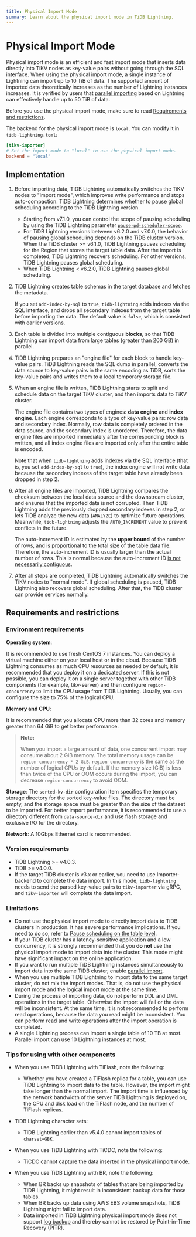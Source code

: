 ```yaml
---
title: Physical Import Mode
summary: Learn about the physical import mode in TiDB Lightning.
---
```


# Physical Import Mode

Physical import mode is an efficient and fast import mode that inserts data directly into TiKV nodes as key-value pairs without going through the SQL interface. When using the physical import mode, a single instance of Lightning can import up to 10 TiB of data. The supported amount of imported data theoretically increases as the number of Lightning instances increases. It is verified by users that [parallel importing](/tidb-lightning/tidb-lightning-distributed-import.md) based on Lightning can effectively handle up to 50 TiB of data.

Before you use the physical import mode, make sure to read [Requirements and restrictions](#requirements-and-restrictions).

The backend for the physical import mode is `local`. You can modify it in `tidb-lightning.toml`:

 ```toml
 [tikv-importer]
 # Set the import mode to "local" to use the physical import mode.
 backend = "local"
 ```

## Implementation

1. Before importing data, TiDB Lightning automatically switches the TiKV nodes to "import mode", which improves write performance and stops auto-compaction. TiDB Lightning determines whether to pause global scheduling according to the TiDB Lightning version.

    - Starting from v7.1.0, you can control the scope of pausing scheduling by using the TiDB Lightning parameter [`pause-pd-scheduler-scope`](/tidb-lightning/tidb-lightning-configuration.md).
    - For TiDB Lightning versions between v6.2.0 and v7.0.0, the behavior of pausing global scheduling depends on the TiDB cluster version. When the TiDB cluster >= v6.1.0, TiDB Lightning pauses scheduling for the Region that stores the target table data. After the import is completed, TiDB Lightning recovers scheduling. For other versions, TiDB Lightning pauses global scheduling.
    - When TiDB Lightning < v6.2.0, TiDB Lightning pauses global scheduling.

2. TiDB Lightning creates table schemas in the target database and fetches the metadata.

    If you set `add-index-by-sql` to `true`, `tidb-lightning` adds indexes via the SQL interface, and drops all secondary indexes from the target table before importing the data. The default value is `false`, which is consistent with earlier versions.

3. Each table is divided into multiple contiguous **blocks**, so that TiDB Lightning can import data from large tables (greater than 200 GB) in parallel.

4. TiDB Lightning prepares an "engine file" for each block to handle key-value pairs. TiDB Lightning reads the SQL dump in parallel, converts the data source to key-value pairs in the same encoding as TiDB, sorts the key-value pairs and writes them to a local temporary storage file.

5. When an engine file is written, TiDB Lightning starts to split and schedule data on the target TiKV cluster, and then imports data to TiKV cluster.

    The engine file contains two types of engines: **data engine** and **index engine**. Each engine corresponds to a type of key-value pairs: row data and secondary index. Normally, row data is completely ordered in the data source, and the secondary index is unordered. Therefore, the data engine files are imported immediately after the corresponding block is written, and all index engine files are imported only after the entire table is encoded.

    Note that when `tidb-lightning` adds indexes via the SQL interface (that is, you set `add-index-by-sql` to `true`), the index engine will not write data because the secondary indexes of the target table have already been dropped in step 2.

6. After all engine files are imported, TiDB Lightning compares the checksum between the local data source and the downstream cluster, and ensures that the imported data is not corrupted. Then TiDB Lightning adds the previously dropped secondary indexes in step 2, or lets TiDB analyze the new data (`ANALYZE`) to optimize future operations. Meanwhile, `tidb-lightning` adjusts the `AUTO_INCREMENT` value to prevent conflicts in the future.

    The auto-increment ID is estimated by the **upper bound** of the number of rows, and is proportional to the total size of the table data file. Therefore, the auto-increment ID is usually larger than the actual number of rows. This is normal because the auto-increment ID [is not necessarily contiguous](/mysql-compatibility.md#auto-increment-id).

7. After all steps are completed, TiDB Lightning automatically switches the TiKV nodes to "normal mode". If global scheduling is paused, TiDB Lightning also recovers global scheduling. After that, the TiDB cluster can provide services normally.

## Requirements and restrictions

### Environment requirements

**Operating system**:

It is recommended to use fresh CentOS 7 instances. You can deploy a virtual machine either on your local host or in the cloud. Because TiDB Lightning consumes as much CPU resources as needed by default, it is recommended that you deploy it on a dedicated server. If this is not possible, you can deploy it on a single server together with other TiDB components (for example, tikv-server) and then configure `region-concurrency` to limit the CPU usage from TiDB Lightning. Usually, you can configure the size to 75% of the logical CPU.

**Memory and CPU**:

It is recommended that you allocate CPU more than 32 cores and memory greater than 64 GiB to get better performance.

> **Note:**
>
> When you import a large amount of data, one concurrent import may consume about 2 GiB memory. The total memory usage can be `region-concurrency * 2 GiB`. `region-concurrency` is the same as the number of logical CPUs by default. If the memory size (GiB) is less than twice of the CPU or OOM occurs during the import, you can decrease `region-concurrency` to avoid OOM.

**Storage**: The `sorted-kv-dir` configuration item specifies the temporary storage directory for the sorted key-value files. The directory must be empty, and the storage space must be greater than the size of the dataset to be imported. For better import performance, it is recommended to use a directory different from `data-source-dir` and use flash storage and exclusive I/O for the directory.

**Network**: A 10Gbps Ethernet card is recommended.

### Version requirements

- TiDB Lightning >= v4.0.3.
- TiDB >= v4.0.0.
- If the target TiDB cluster is v3.x or earlier, you need to use Importer-backend to complete the data import. In this mode, `tidb-lightning` needs to send the parsed key-value pairs to `tikv-importer` via gRPC, and `tikv-importer` will complete the data import.

### Limitations

- Do not use the physical import mode to directly import data to TiDB clusters in production. It has severe performance implications. If you need to do so, refer to [Pause scheduling on the table level](/tidb-lightning/tidb-lightning-physical-import-mode-usage.md#scope-of-pausing-scheduling-during-import).
- If your TiDB cluster has a latency-sensitive application and a low concurrency, it is strongly recommended that you **do not** use the physical import mode to import data into the cluster. This mode might have significant impact on the online application.
- If you want to run multiple TiDB Lightning instances simultaneously to import data into the same TiDB cluster, enable [parallel import](/tidb-lightning/tidb-lightning-distributed-import.md).
- When you use multiple TiDB Lightning to import data to the same target cluster, do not mix the import modes. That is, do not use the physical import mode and the logical import mode at the same time.
- During the process of importing data, do not perform DDL and DML operations in the target table. Otherwise the import will fail or the data will be inconsistent. At the same time, it is not recommended to perform read operations, because the data you read might be inconsistent. You can perform read and write operations after the import operation is completed.
- A single Lightning process can import a single table of 10 TB at most. Parallel import can use 10 Lightning instances at most.

### Tips for using with other components

- When you use TiDB Lightning with TiFlash, note the following:

    - Whether you have created a TiFlash replica for a table, you can use TiDB Lightning to import data to the table. However, the import might take longer than the normal import. The import time is influenced by the network bandwidth of the server TiDB Lightning is deployed on, the CPU and disk load on the TiFlash node, and the number of TiFlash replicas.

- TiDB Lightning character sets:

    - TiDB Lightning earlier than v5.4.0 cannot import tables of `charset=GBK`.

- When you use TiDB Lightning with TiCDC, note the following:

    - TiCDC cannot capture the data inserted in the physical import mode.

- When you use TiDB Lightning with BR, note the following:

    - When BR backs up snapshots of tables that are being imported by TiDB Lightning, it might result in inconsistent backup data for those tables.
    - When BR backs up data using AWS EBS volume snapshots, TiDB Lightning might fail to import data.
    - Data imported in TiDB Lightning physical import mode does not support [log backup](/br/br-pitr-guide.md#start-log-backup) and thereby cannot be restored by Point-in-Time Recovery (PITR).